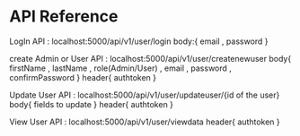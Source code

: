 <h1>API Reference</h1>

LogIn API : localhost:5000/api/v1/user/login
            body:{
                email , password
            }

create Admin or User API : localhost:5000/api/v1/user/createnewuser
            body{
                firstName , lastName , role(Admin/User) , email , password , confirmPassword
            }
            header{
                authtoken
            }

Update User API : localhost:5000/api/v1/user/updateuser/{id of the user}
            body{
                fields to update
            }
            header{
                authtoken
            }

View User API : localhost:5000/api/v1/user/viewdata
            header{
                authtoken
            }

